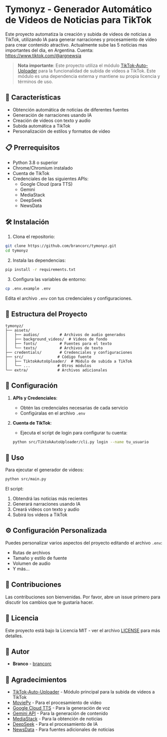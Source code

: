 # Tymonyz - Generador Automático de Videos de Noticias para TikTok

Este proyecto automatiza la creación y subida de videos de noticias a TikTok, utilizando IA para generar narraciones y procesamiento de video para crear contenido atractivo. Actualmente sube las 5 noticias mas importantes del dia, en Argentina. Cuenta: https://www.tiktok.com/@argnewsia

> **Nota importante**: Este proyecto utiliza el módulo [TikTok-Auto-Uploader](https://github.com/makiisthenes/TiktokAutoUploader) para la funcionalidad de subida de videos a TikTok. Este módulo es una dependencia externa y mantiene su propia licencia y términos de uso.

## 🚀 Características

- Obtención automática de noticias de diferentes fuentes
- Generación de narraciones usando IA
- Creación de videos con texto y audio
- Subida automática a TikTok
- Personalización de estilos y formatos de video

## 📋 Prerrequisitos

- Python 3.8 o superior
- Chrome/Chromium instalado
- Cuenta de TikTok
- Credenciales de las siguientes APIs:
  - Google Cloud (para TTS)
  - Gemini
  - MediaStack
  - DeepSeek
  - NewsData

## 🛠️ Instalación

1. Clona el repositorio:
```bash
git clone https://github.com/brancorc/tymonyz.git
cd tymonyz
```

2. Instala las dependencias:
```bash
pip install -r requirements.txt
```

3. Configura las variables de entorno:
```bash
cp .env.example .env
```
Edita el archivo `.env` con tus credenciales y configuraciones.

## 📁 Estructura del Proyecto

```
tymonyz/
├── assets/
│   ├── audios/         # Archivos de audio generados
│   ├── background_videos/  # Videos de fondo
│   ├── fonts/          # Fuentes para el texto
│   └── texts/          # Archivos de texto
├── credentials/        # Credenciales y configuraciones
├── src/               # Código fuente
│   ├── TiktokAutoUploader/  # Módulo de subida a TikTok
│   └── ...            # Otros módulos
└── extra/             # Archivos adicionales
```

## 🔧 Configuración

1. **APIs y Credenciales**:
   - Obtén las credenciales necesarias de cada servicio
   - Configúralas en el archivo `.env`

2. **Cuenta de TikTok**:
   - Ejecuta el script de login para configurar tu cuenta:
   ```bash
   python src/TiktokAutoUploader/cli.py login --name tu_usuario
   ```

## 🎯 Uso

Para ejecutar el generador de videos:

```bash
python src/main.py
```

El script:
1. Obtendrá las noticias más recientes
2. Generará narraciones usando IA
3. Creará videos con texto y audio
4. Subirá los videos a TikTok

## ⚙️ Configuración Personalizada

Puedes personalizar varios aspectos del proyecto editando el archivo `.env`:

- Rutas de archivos
- Tamaño y estilo de fuente
- Volumen de audio
- Y más...

## 🤝 Contribuciones

Las contribuciones son bienvenidas. Por favor, abre un issue primero para discutir los cambios que te gustaría hacer.

## 📝 Licencia

Este proyecto está bajo la Licencia MIT - ver el archivo [LICENSE](LICENSE) para más detalles.

## 👥 Autor

- **Branco** - [brancorc](https://github.com/brancorc)

## 🙏 Agradecimientos

- [TikTok-Auto-Uploader](https://github.com/ultrafunkamsterdam/undetected-chromedriver) - Módulo principal para la subida de videos a TikTok
- [MoviePy](https://zulko.github.io/moviepy/) - Para el procesamiento de video
- [Google Cloud TTS](https://cloud.google.com/text-to-speech) - Para la generación de voz
- [Gemini API](https://ai.google.dev/) - Para la generación de contenido
- [MediaStack](https://mediastack.com/) - Para la obtención de noticias
- [DeepSeek](https://deepseek.ai/) - Para el procesamiento de IA
- [NewsData](https://newsdata.io/) - Para fuentes adicionales de noticias 
